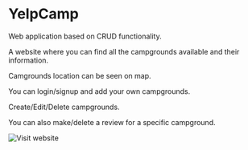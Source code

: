 # YelpCamp
Web application based on CRUD functionality.

A website where you can find all the campgrounds available and their information.

Camgrounds location can be seen on map.

You can login/signup and add your own campgrounds.

Create/Edit/Delete campgrounds.

You can also make/delete a review for a specific campground.

![Visit website](https://lit-island-70902.herokuapp.com/)
